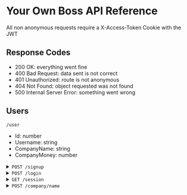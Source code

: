 # Your Own Boss API Reference

All non anonymous requests require a X-Access-Token Cookie with the JWT

## Response Codes

- 200 OK: everything went fine
- 400 Bad Request: data sent is not correct
- 401 Unauthorized: route is not anonymous
- 404 Not Found: object requested was not found
- 500 Internal Server Error: something went wrong

## Users

<code>/user</code>

- Id: number
- Username: string
- CompanyName: string
- CompanyMoney: number

<details>
    <summary><code>POST /signup</code></summary>

    Anonymous

    Request
    {
        "username": string,
        "password": string
    }

    Response
    200 OK

</details>

<details>
    <summary><code>POST /login</code></summary>

    Anonymous

    Request
    {
        "username": string,
        "password": string
    }

    Response
    200 OK
    User
    HTTP-Only Cookie X-Access-Token = JWT
    Cookie X-Session-Started = true

</details>

<details>
    <summary><code>GET /session</code></summary>
    
    Response
    200 OK
    User

</details>

<details>
    <summary><code>POST /company/name</code></summary>
    Request
    {
        "companyName": string 
    }

    Response
    200 OK

</details>